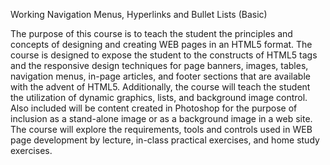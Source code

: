 Working Navigation Menus, Hyperlinks and Bullet Lists (Basic)


The purpose of this course is to teach the student the principles and concepts of designing
and creating WEB pages in an HTML5 format. The course is designed to expose the student to
the constructs of HTML5 tags and the responsive design techniques for page banners, images,
tables, navigation menus, in-page articles, and footer sections that are available with the
advent of HTML5. Additionally, the course will teach the student the utilization of dynamic
graphics, lists, and background image control. Also included will be content created in
Photoshop for the purpose of inclusion as a stand-alone image or as a background image in a
web site. The course will explore the requirements, tools and controls used in WEB page
development by lecture, in-class practical exercises, and home study exercises.
